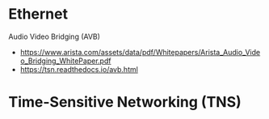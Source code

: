 # Ethernet 
Audio Video Bridging (AVB)
 - https://www.arista.com/assets/data/pdf/Whitepapers/Arista_Audio_Video_Bridging_WhitePaper.pdf
 - https://tsn.readthedocs.io/avb.html
# Time-Sensitive Networking (TNS)
